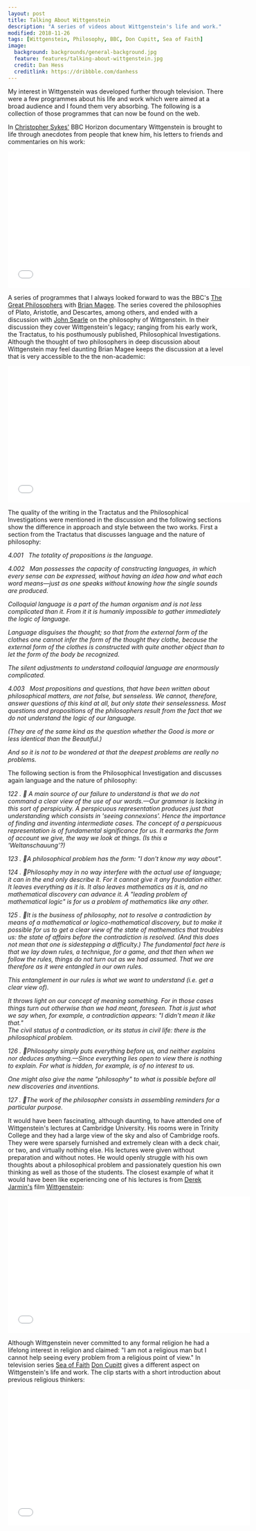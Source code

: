 ```yaml
---
layout: post
title: Talking About Wittgenstein
description: "A series of videos about Wittgenstein's life and work."
modified: 2018-11-26
tags: [Wittgenstein, Philosophy, BBC, Don Cupitt, Sea of Faith]
image:
  background: backgrounds/general-background.jpg
  feature: features/talking-about-wittgenstein.jpg
  credit: Dan Hess
  creditlink: https://dribbble.com/danhess
---
```


My interest in Wittgenstein was developed further through television. There were a few programmes about his life and work which were aimed at a broad audience and I found them very absorbing. The following is a collection of those programmes that can now be found on the web.

In [Christopher Sykes'](https://www.christophersykesproductions.com/) BBC Horizon documentary Wittgenstein is brought to life through anecdotes from people that knew him, his letters to friends and commentaries on his work:

<iframe width="560" height="315" src="//www.youtube.com/embed/8BoKjQfMihs?enablejsapi=1&origin=https://dtinblack.github.io/" frameborder="0">
</iframe>  

A series of programmes that I always looked forward to was the BBC's
[The Great Philosophers](https://en.wikipedia.org/wiki/The_Great_Philosophers) with [Brian Magee](https://en.wikipedia.org/wiki/Bryan_Magee). The series covered the philosophies of Plato, Aristotle, and Descartes, among others, and ended with a discussion with [John Searle](https://en.wikipedia.org/wiki/John_Searle) on the philosophy of Wittgenstein. In their discussion they cover Wittgenstein's legacy; ranging from his early work, the Tractatus, to his posthumously published, Philosophical Investigations. Although the thought of two philosophers in deep discussion about Wittgenstein may feel daunting Brian Magee keeps the discussion at a level that is very accessible to the the non-academic:  

<iframe width="560" height="315" src="//www.youtube.com/embed/EQHiGrCNwJI?enablejsapi=1&origin=https://dtinblack.github.io/"
 frameborder="0"></iframe>

The quality of the writing in the Tractatus and the Philosophical Investigations were mentioned in the discussion and the following sections show the difference in approach and style between the two works. First a section from the Tractatus that discusses language and the nature of philosophy:

<div class="quotewrapper">
<p><i>

<p>4.001 &nbsp; The totality of propositions is the language.</p>

<p>4.002 &nbsp; Man possesses the capacity of constructing languages, in which
every sense can be expressed, without having an idea how and
what each word means—just as one speaks without knowing how
the single sounds are produced. </p>

<p><span>Colloquial language is a part of the human organism and is
not less complicated than it.
From it it is humanly impossible to gather immediately the
logic of language.</span></p>

<p><span>Language disguises the thought; so that from the external
form of the clothes one cannot infer the form of the thought they
clothe, because the external form of the clothes is constructed
with quite another object than to let the form of the body be
recognized. </span></p>

<p><span>The silent adjustments to understand colloquial language are
enormously complicated. </span></p>

<p>
4.003 &nbsp; Most propositions and questions, that have been written about
philosophical matters, are not false, but senseless. We cannot,
therefore, answer questions of this kind at all, but only
state their senselessness. Most questions and propositions of
the philosophers result from the fact that we do not understand
the logic of our language.
<p><span>    (They are of the same kind as the question whether the Good
is more or less identical than the Beautiful.) </span></p>
<p><span>    And so it is not to be wondered at that the deepest problems
are really no problems. </span></p>
</p>

</i></p>
</div>

The following section is from the Philosophical Investigation and discusses again language and the nature of philosophy:

<div class="quotewrapper">
<p><i>

<p>122 &#46;  &#20; A main source of our failure to understand is that we do not
command a clear view of the use of our words.—Our grammar is lacking in
this sort of perspicuity. A perspicuous representation produces just
that understanding which consists in 'seeing connexions'. Hence the
importance of finding and inventing intermediate cases.
The concept of a perspicuous representation is of fundamental
significance for us. It earmarks the form of account we give, the
way we look at things. (Is this a 'Weltanschauung'?)
</p>

<p>123 &#46;  &#20;A philosophical problem has the form: "I don't know my
way about".</p>

<p>124 &#46;  &#20;Philosophy may in no way interfere with the actual use of
language; it can in the end only describe it.
For it cannot give it any foundation either.
It leaves everything as it is.
It also leaves mathematics as it is, and no mathematical discovery
can advance it. A "leading problem of mathematical logic" is for us
a problem of mathematics like any other.
</p>

<p>125 &#46;  &#20;It is the business of philosophy, not to resolve a contradiction
by means of a mathematical or logico-mathematical discovery, but
to make it possible for us to get a clear view of the state of mathematics
that troubles us: the state of affairs before the contradiction is resolved.
(And this does not mean that one is sidestepping a difficulty.)
The fundamental fact here is that we lay down rules, a technique,
for a game, and that then when we follow the rules, things do not
turn out as we had assumed. That we are therefore as it were entangled
in our own rules.
</p>

<span>
This entanglement in our rules is what we want to understand (i.e.
get a clear view of).
</span>

<span> It throws light on our concept of meaning something. For in those
cases things turn out otherwise than we had meant, foreseen. That is
just what we say when, for example, a contradiction appears: "I didn't
mean it like that."
</span>
<br>
<span>
The civil status of a contradiction, or its status in civil life: there is
the philosophical problem.
</span>

<p>
126 &#46;  &#20;Philosophy simply puts everything before us, and neither
explains nor deduces anything.—Since everything lies open to view
there is nothing to explain. For what is hidden, for example, is of no
interest to us.
</p>

<span>
One might also give the name "philosophy" to what is possible
before all new discoveries and inventions.
</span>


<p>
127 &#46;  &#20;The work of the philosopher consists in assembling reminders
for a particular purpose.
</p>

</i></p>
</div>

It would have been fascinating, although daunting, to have attended one of Wittgenstein's lectures at Cambridge University. His rooms were in Trinity College and they had a large view of the sky and also of Cambridge roofs.  They were were sparsely furnished and extremely clean with a deck chair, or two, and virtually nothing else. His lectures were given without preparation and without notes. He would openly struggle with his own thoughts about a philosophical problem and passionately question his own thinking as well as those of the students. The closest example of what it would have been like experiencing one of his lectures is from [Derek Jarmin's](https://en.wikipedia.org/wiki/Derek_Jarman) film [Wittgenstein](https://en.wikipedia.org/wiki/Wittgenstein_(film)):

<iframe width="560" height="315" src="//www.youtube.com/embed/r0cN_bpLrxk?enablejsapi=1&origin=https://dtinblack.github.io/"
 frameborder="0"></iframe>

Although Wittgenstein never committed to any formal religion he had a lifelong interest in religion and claimed: "I am not a religious man but I cannot help seeing every problem from a religious point of view." In television series [Sea of Faith](https://en.wikipedia.org/wiki/Sea_of_Faith) [Don Cupitt](https://www.doncupitt.com/don-cupitt) gives a different aspect on Wittgenstein's life and work.  The clip starts with a short introduction about previous religious thinkers:

<iframe width="560" height="315" src="//www.youtube.com/embed/CsD50TdmZEs?start=1602&end=2959?enablejsapi=1&origin=https://dtinblack.github.io/"
 frameborder="0"></iframe>
